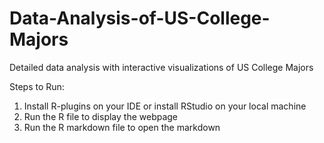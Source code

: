 # Data-Analysis-of-US-College-Majors
Detailed data analysis with interactive visualizations of US College Majors 

Steps to Run:
1. Install R-plugins on your IDE or install RStudio on your local machine
2. Run the R file to display the webpage
3. Run the R markdown file to open the markdown 

